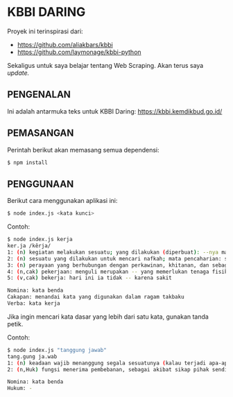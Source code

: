 # KBBI DARING

Proyek ini terinspirasi dari:

- https://github.com/aliakbars/kbbi
- https://github.com/laymonage/kbbi-python

Sekaligus untuk saya belajar tentang Web Scraping.
Akan terus saya <i>update.</i>

## PENGENALAN

Ini adalah antarmuka teks untuk KBBI Daring: https://kbbi.kemdikbud.go.id/

## PEMASANGAN

Perintah berikut akan memasang semua dependensi:

```bash
$ npm install
```

## PENGGUNAAN

Berikut cara menggunakan aplikasi ini:

```bash
$ node index.js <kata kunci>
```

Contoh:

```bash
$ node index.js kerja
ker.ja /kêrja/
1: (n) kegiatan melakukan sesuatu; yang dilakukan (diperbuat): --nya makan dan minum saja
2: (n) sesuatu yang dilakukan untuk mencari nafkah; mata pencaharian: selama lima tahun --nya berdagang
3: (n) perayaan yang berhubungan dengan perkawinan, khitanan, dan sebagainya; pesta perjamuan: -- nikah akan dilaksanakan pada tanggal 10 Syawal
4: (n,cak) pekerjaan: menguli merupakan -- yang memerlukan tenaga fisik
5: (v,cak) bekerja: hari ini ia tidak -- karena sakit

Nomina: kata benda
Cakapan: menandai kata yang digunakan dalam ragam takbaku
Verba: kata kerja
```

Jika ingin mencari kata dasar yang lebih dari satu kata, gunakan tanda petik.

Contoh:

```bash
$ node index.js "tanggung jawab"
tang.gung ja.wab
1: (n) keadaan wajib menanggung segala sesuatunya (kalau terjadi apa-apa boleh dituntut, dipersalahkan, diperkarakan, dan sebagainya): pemogokan itu menjadi -- pemimpin serikat buruh
2: (n,Huk) fungsi menerima pembebanan, sebagai akibat sikap pihak sendiri atau pihak lain

Nomina: kata benda
Hukum: -
```
